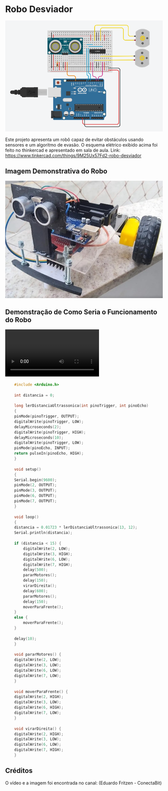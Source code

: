 # Robo Desviador

![Circuito Elétrico](print_schematic.png)

Este projeto apresenta um robô capaz de evitar obstáculos usando sensores e um algoritmo de evasão. O esquema elétrico exibido acima foi feito no thinkercad e apresentado em sala de aula.
Link: https://www.tinkercad.com/things/9M25Ux57Fd2-robo-desviador

## Imagem Demonstrativa do Robo

![Imagem Robo](https://github.com/Maarzano/arduino-robo-desviador/blob/master/Imagem-Robo.jpg)

## Demonstração de Como Seria o Funcionamento do Robo

![video do robo](https://github.com/Maarzano/arduino-robo-desviador/blob/master/V%C3%ADdeo%20Demonstrativo.mp4)

```cpp
    #include <Arduino.h>

    int distancia = 0;

    long lerDistanciaUltrassonica(int pinoTrigger, int pinoEcho)
    {
    pinMode(pinoTrigger, OUTPUT);
    digitalWrite(pinoTrigger, LOW);
    delayMicroseconds(2);
    digitalWrite(pinoTrigger, HIGH);
    delayMicroseconds(10);
    digitalWrite(pinoTrigger, LOW);
    pinMode(pinoEcho, INPUT);
    return pulseIn(pinoEcho, HIGH);
    }

    void setup()
    {
    Serial.begin(9600);
    pinMode(2, OUTPUT);
    pinMode(3, OUTPUT);
    pinMode(6, OUTPUT);
    pinMode(7, OUTPUT);
    }

    void loop()
    {
    distancia = 0.01723 * lerDistanciaUltrassonica(13, 12);
    Serial.println(distancia);
    
    if (distancia < 15) {
        digitalWrite(2, LOW);
        digitalWrite(3, HIGH);
        digitalWrite(6, LOW);
        digitalWrite(7, HIGH);
        delay(500);
        pararMotores();
        delay(150);
        virarDireita();
        delay(600);
        pararMotores();
        delay(150);
        moverParaFrente();
    } 
    else {
        moverParaFrente();
    }

    delay(10);
    }

    void pararMotores() {
    digitalWrite(2, LOW);
    digitalWrite(3, LOW);
    digitalWrite(6, LOW);
    digitalWrite(7, LOW);
    }

    void moverParaFrente() {
    digitalWrite(2, HIGH);
    digitalWrite(3, LOW);
    digitalWrite(6, HIGH);
    digitalWrite(7, LOW);
    }

    void virarDireita() {
    digitalWrite(2, HIGH);
    digitalWrite(3, LOW);
    digitalWrite(6, LOW);
    digitalWrite(7, HIGH);
    }
```

## Créditos

O vídeo e a imagem foi encontrada no canal: (Eduardo Fritzen - ConectaBit)